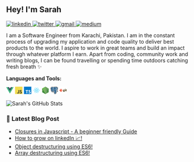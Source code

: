 ## Hey! I'm Sarah 
<a href="https://www.linkedin.com/in/sarahmajeed/" target="_blank" rel="nofollow noopener noreferrer">
  <img alt="linkedin" src="https://img.shields.io/badge/linkedin-%230077B5.svg?&style=for-the-badge&logo=linkedIn&logoColor=white"/>
</a>
<a href="https://twitter.com/sarahh_dev" target="_blank" rel="nofollow noopener noreferrer">
  <img alt="twitter" src="https://img.shields.io/badge/twitter-%231DA1F2.svg?&style=for-the-badge&logo=twitter&logoColor=white"/>
</a>
<a href="mailto:sarahmajeed368@gmail.com" target="_blank" rel="nofollow noopener noreferrer">
  <img alt="gmail" src="https://img.shields.io/badge/gmail-%23D14836.svg?&style=for-the-badge&logo=Gmail&logoColor=white"/>
</a>
<a href="https://sarahmajeed.medium.com/" target="_blank" rel="nofollow noopener noreferrer">
  <img alt="medium" src="https://img.shields.io/badge/Medium-12100E?style=for-the-badge&logo=medium&logoColor=white"/>
</a>


I am a Software Engineer from Karachi, Pakistan. I am in the constant process of upgrading my application and code quality to deliver best products to the world. I aspire to work in great teams and build an impact through whatever platform I earn. Apart from coding, community work and writing blogs, I can be found travelling or spending time outdoors catching fresh breath ✨

**Languages and Tools:**  


<code><img height="20" src="https://raw.githubusercontent.com/github/explore/80688e429a7d4ef2fca1e82350fe8e3517d3494d/topics/vue/vue.png"></code>
<code><img height="20" src="https://raw.githubusercontent.com/github/explore/80688e429a7d4ef2fca1e82350fe8e3517d3494d/topics/javascript/javascript.png"></code>
<code><img height="20" src="https://raw.githubusercontent.com/github/explore/80688e429a7d4ef2fca1e82350fe8e3517d3494d/topics/typescript/typescript.png"></code>
<code><img height="20" src="https://raw.githubusercontent.com/github/explore/80688e429a7d4ef2fca1e82350fe8e3517d3494d/topics/react/react.png"></code>
<code><img height="20" src="https://raw.githubusercontent.com/github/explore/80688e429a7d4ef2fca1e82350fe8e3517d3494d/topics/nodejs/nodejs.png"></code>
<code><img height="20" src="https://raw.githubusercontent.com/github/explore/80688e429a7d4ef2fca1e82350fe8e3517d3494d/topics/postgresql/postgresql.png"></code>
<code><img height="20" src="https://raw.githubusercontent.com/github/explore/80688e429a7d4ef2fca1e82350fe8e3517d3494d/topics/git/git.png"></code>



<img src="https://github-readme-stats.vercel.app/api?username=Sarahmajeed&show_icons=true&hide_border=true&count_private=true&theme=dracula&icon_color=fad000" alt="Sarah's GitHub Stats">

### 📕 Latest Blog Post

<!-- BLOG-POST-LIST:START -->
- [Closures in Javascript - A beginner friendly Guide](https://javascript.plainenglish.io/closure-in-javascript-3f291eeb8dff?source=your_stories_page-------------------------------------)
- [How to grow on linkedIn 📈!](https://sarahmajeed.medium.com/things-you-need-to-know-about-linkedin-if-youre-new-8869f230d16c------2)
- [Object destructuring using ES6!](https://sarahmajeed.medium.com/object-destructuring-in-es6-e3165ee374a9------2)
- [Array destructuring using ES6!](https://sarahmajeed.medium.com/array-destructuring-in-es6-ee80c0f516fa------2)

<!-- BLOG-POST-LIST:END -->

<br/>

